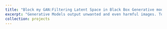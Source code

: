 ```yaml
---
title: "Block my GAN:Filtering Latent Space in Black Box Generative models"
excerpt: "Generative Models output unwanted and even harmful images. To tackle this problem recent line of works explores how to unlearn so that it stops generate these output. On the other hand when these models are used as Block-Box(i.e. the models architechture, parameters and underlying dataset are unknown) in several other downstream task. In this situation unlearning the model becomes harder and only blocking gives pratical way to tackle the problem of stop showing undesired outputs. In this work we devise a way to block the generative models outputs in latent space."
collection: projects
---
```



